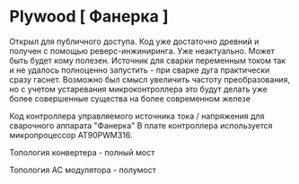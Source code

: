 # Plywood [ Фанерка ]

Открыл для публичного доступа. Код уже достаточно древний и получен с помощью реверс-инжиниринга. Уже неактуально.
Может быть будет кому полезен. Источник для сварки переменным током так и не удалось полноценно запустить - при 
сварке дуга практически сразу гаснет. Возможно был смысл увеличить частоту преобразования, но с учетом устаревания микроконтроллера 
это будут делать уже более совершенные существа на более современном железе

Код контроллера управляемого источника тока / напряжения для сварочного аппарата "Фанерка"
В плате контроллера используется микропроцессор AT90PWM316.

Топология конвертера - полный мост

Топология AC модулятора - полумост
